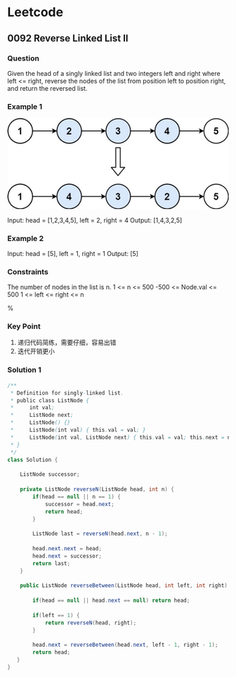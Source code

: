 # Leetcode

## 0092 Reverse Linked List II

### Question

Given the head of a singly linked list and two integers left and right where left <= right, reverse the nodes of the list from position left to position right, and return the reversed list.

### Example 1

![picture 3](../images/5a5f48cc3db57781e41cef4f7fac7286cee49e1065988fce2e5c055055ee7785.png)  

Input: head = [1,2,3,4,5], left = 2, right = 4
Output: [1,4,3,2,5]

### Example 2

Input: head = [5], left = 1, right = 1
Output: [5]

### Constraints

The number of nodes in the list is n.
1 <= n <= 500
-500 <= Node.val <= 500
1 <= left <= right <= n

%

### Key Point

1. 递归代码简练，需要仔细，容易出错
2. 迭代开销更小

### Solution 1

```java
/**
 * Definition for singly-linked list.
 * public class ListNode {
 *     int val;
 *     ListNode next;
 *     ListNode() {}
 *     ListNode(int val) { this.val = val; }
 *     ListNode(int val, ListNode next) { this.val = val; this.next = next; }
 * }
 */
class Solution {

    ListNode successor;

    private ListNode reverseN(ListNode head, int n) {
        if(head == null || n == 1) {
            successor = head.next;
            return head;
        }

        ListNode last = reverseN(head.next, n - 1);

        head.next.next = head;
        head.next = successor;
        return last;
    }

    public ListNode reverseBetween(ListNode head, int left, int right) {

        if(head == null || head.next == null) return head;

        if(left == 1) {
            return reverseN(head, right);
        }

        head.next = reverseBetween(head.next, left - 1, right - 1);
        return head;
   }
}
```
